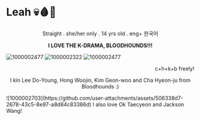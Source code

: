 # Leah       💀🩸🦴
  <p align="center"> Straight .
  she/her only .
  14 yrs old .
  eng+ 한국어</p> 
  
  **<p align="center">I LOVE THE K-DRAMA, BLOODHOUNDS!!!</p>**
  
![1000002477](https://github.com/user-attachments/assets/f7fe33d8-48d5-45cb-aac7-707881d31f95)
![1000002322](https://github.com/user-attachments/assets/259f0144-dd49-4024-9bee-c00037c9ba41)
![1000002477](https://github.com/user-attachments/assets/e006bfd4-8f52-494c-948c-07a83b373f32)
  
<p align="right">c+h+k+b freely!</p>
        <p align="center">I kin Lee Do-Young, Hong Woojin, Kim Geon-woo and Cha Hyeon-ju from Bloodhounds :)</p>
![1000002703](https://github.com/user-attachments/assets/506338d7-2678-43c5-8e97-a8d84c83386d)
I also love Ok Taecyeon and Jackson Wang!
